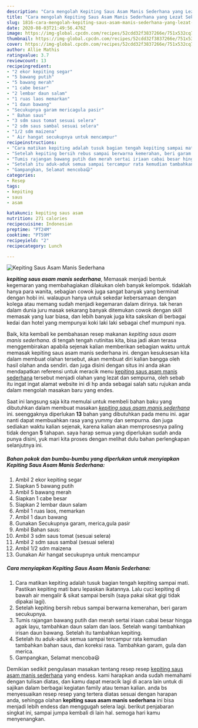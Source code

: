 ```yaml
---
description: "Cara mengolah Kepiting Saus Asam Manis Sederhana yang Lezat Sekali"
title: "Cara mengolah Kepiting Saus Asam Manis Sederhana yang Lezat Sekali"
slug: 1816-cara-mengolah-kepiting-saus-asam-manis-sederhana-yang-lezat-sekali
date: 2020-08-03T21:49:56.476Z
image: https://img-global.cpcdn.com/recipes/52cdd32f3837266e/751x532cq70/kepiting-saus-asam-manis-sederhana-foto-resep-utama.jpg
thumbnail: https://img-global.cpcdn.com/recipes/52cdd32f3837266e/751x532cq70/kepiting-saus-asam-manis-sederhana-foto-resep-utama.jpg
cover: https://img-global.cpcdn.com/recipes/52cdd32f3837266e/751x532cq70/kepiting-saus-asam-manis-sederhana-foto-resep-utama.jpg
author: Allie Mathis
ratingvalue: 3.7
reviewcount: 13
recipeingredient:
- "2 ekor kepiting segar"
- "5 bawang putih"
- "5 bawang merah"
- "1 cabe besar"
- "2 lembar daun salam"
- "1 ruas laos memarkan"
- "1 daun bawang"
- "Secukupnya garam mericagula pasir"
- " Bahan saus"
- "3 sdm saus tomat sesuai selera"
- "2 sdm saus sambal sesuai selera"
- "1/2 sdm maizena"
- " Air hangat secukupnya untuk mencampur"
recipeinstructions:
- "Cara matikan kepiting adalah tusuk bagian tengah kepiting sampai mati. Pastikan kepiting mati baru lepaskan ikatannya. Lalu cuci kepiting di bawah air mengalir &amp; sikat sampai bersih (saya pakai sikat gigi tidak dipakai lagi)."
- "Setelah kepiting bersih rebus sampai berwarna kemerahan, beri garam secukupnya."
- "Tumis rajangan bawang putih dan merah sertai iriaan cabai besar hingga agak layu, tambahkan daun salam dan laos. Setelah wangi tambahkan irisan daun bawang. Setelah itu tambahkan kepiting."
- "Setelah itu aduk-aduk semua sampai tercampur rata kemudian tambahkan bahan saus, dan koreksi rasa. Tambahkan garam, gula dan merica."
- "Gampangkan, Selamat mencoba😃"
categories:
- Resep
tags:
- kepiting
- saus
- asam

katakunci: kepiting saus asam 
nutrition: 271 calories
recipecuisine: Indonesian
preptime: "PT24M"
cooktime: "PT59M"
recipeyield: "2"
recipecategory: Lunch

---
```



![Kepiting Saus Asam Manis Sederhana](https://img-global.cpcdn.com/recipes/52cdd32f3837266e/751x532cq70/kepiting-saus-asam-manis-sederhana-foto-resep-utama.jpg)

<b><i>kepiting saus asam manis sederhana</i></b>, Memasak menjadi bentuk kegemaran yang membahagiakan dilakukan oleh banyak kelompok. tidaklah hanya para wanita, sebagian cowok juga sangat banyak yang berminat dengan hobi ini. walaupun hanya untuk sekedar kebersamaan dengan kolega atau memang sudah menjadi kegemaran dalam dirinya. tak heran dalam dunia juru masak sekarang banyak ditemukan cowok dengan skill memasak yang luar biasa, dan lebih banyak juga kita saksikan di berbagai kedai dan hotel yang mempunyai koki laki laki sebagai chef mumpuni nya.



Baik, kita kembali ke pembahasan resep makanan <i>kepiting saus asam manis sederhana</i>. di tengah tengah rutinitas kita, bisa jadi akan terasa menggembirakan apabila sejenak kalian memberikan sebagian waktu untuk memasak kepiting saus asam manis sederhana ini. dengan kesuksesan kita dalam membuat olahan tersebut, akan membuat diri kalian bangga oleh hasil olahan anda sendiri. dan juga disini dengan situs ini anda akan mendapatkan referensi untuk meracik menu <u>kepiting saus asam manis sederhana</u> tersebut menjadi olahan yang lezat dan sempurna, oleh sebab itu ingat ingat alamat website ini di hp anda sebagai salah satu rujukan anda dalam mengolah masakan baru yang endes.


Saat ini langsung saja kita memulai untuk membeli bahan baku yang dibutuhkan dalam membuat masakan <u><i>kepiting saus asam manis sederhana</i></u> ini. seenggaknya diperlukan <b>13</b> bahan yang dibutuhkan pada menu ini. agar nanti dapat membuahkan rasa yang yummy dan sempurna. dan juga sediakan waktu kalian sejenak, karena kalian akan memprosesnya paling tidak dengan <b>5</b> tahapan. saya harap semua yang diperlukan sudah anda punya disini, yuk mari kita proses dengan melihat dulu bahan perlengkapan selanjutnya ini.

<!--inarticleads1-->

##### Bahan pokok dan bumbu-bumbu yang diperlukan untuk menyiapkan Kepiting Saus Asam Manis Sederhana:

1. Ambil 2 ekor kepiting segar
1. Siapkan 5 bawang putih
1. Ambil 5 bawang merah
1. Siapkan 1 cabe besar
1. Siapkan 2 lembar daun salam
1. Ambil 1 ruas laos, memarkan
1. Ambil 1 daun bawang
1. Gunakan Secukupnya garam, merica,gula pasir
1. Ambil  Bahan saus:
1. Ambil 3 sdm saus tomat (sesuai selera)
1. Ambil 2 sdm saus sambal (sesuai selera)
1. Ambil 1/2 sdm maizena
1. Gunakan  Air hangat secukupnya untuk mencampur




<!--inarticleads2-->

##### Cara menyiapkan Kepiting Saus Asam Manis Sederhana:

1. Cara matikan kepiting adalah tusuk bagian tengah kepiting sampai mati. Pastikan kepiting mati baru lepaskan ikatannya. Lalu cuci kepiting di bawah air mengalir &amp; sikat sampai bersih (saya pakai sikat gigi tidak dipakai lagi).
1. Setelah kepiting bersih rebus sampai berwarna kemerahan, beri garam secukupnya.
1. Tumis rajangan bawang putih dan merah sertai iriaan cabai besar hingga agak layu, tambahkan daun salam dan laos. Setelah wangi tambahkan irisan daun bawang. Setelah itu tambahkan kepiting.
1. Setelah itu aduk-aduk semua sampai tercampur rata kemudian tambahkan bahan saus, dan koreksi rasa. Tambahkan garam, gula dan merica.
1. Gampangkan, Selamat mencoba😃




Demikian sedikit pengulasan masakan tentang resep resep <u>kepiting saus asam manis sederhana</u> yang endess. kami harapkan anda sudah memahami dengan tulisan diatas, dan kamu dapat meracik lagi di acara lain untuk di sajikan dalam berbagai kegiatan family atau teman kalian. anda bs menyesuaikan resep resep yang tertera diatas sesuai dengan harapan anda, sehingga olahan <b>kepiting saus asam manis sederhana</b> ini bisa menjadi lebih endess dan menggugah selera lagi. berikut penjabaran singkat ini, sampai jumpa kembali di lain hal. semoga hari kamu menyenangkan.
